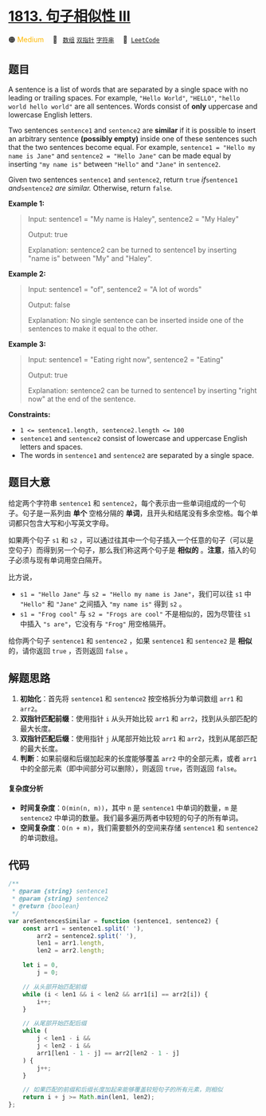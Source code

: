 # [1813. 句子相似性 III](https://leetcode.com/problems/sentence-similarity-iii)

🟠 <font color=#ffb800>Medium</font>&emsp; 🔖&ensp; [`数组`](/leetcode-js/outline/tag/array.md) [`双指针`](/leetcode-js/outline/tag/two-pointers.md) [`字符串`](/leetcode-js/outline/tag/string.md)&emsp; 🔗&ensp;[`LeetCode`](https://leetcode.com/problems/sentence-similarity-iii)

## 题目

A sentence is a list of words that are separated by a single space with no
leading or trailing spaces. For example, `"Hello World"`, `"HELLO"`, `"hello
world hello world"` are all sentences. Words consist of **only** uppercase and
lowercase English letters.

Two sentences `sentence1` and `sentence2` are **similar** if it is possible to
insert an arbitrary sentence **(possibly empty)** inside one of these
sentences such that the two sentences become equal. For example, `sentence1 =
"Hello my name is Jane"` and `sentence2 = "Hello Jane"` can be made equal by
inserting `"my name is"` between `"Hello"` and `"Jane"` in `sentence2`.

Given two sentences `sentence1` and `sentence2`, return `true` _if_`sentence1`
_and_`sentence2` _are similar._ Otherwise, return `false`.

**Example 1:**

> Input: sentence1 = "My name is Haley", sentence2 = "My Haley"
>
> Output: true
>
> Explanation: sentence2 can be turned to sentence1 by inserting "name is" between "My" and "Haley".

**Example 2:**

> Input: sentence1 = "of", sentence2 = "A lot of words"
>
> Output: false
>
> Explanation: No single sentence can be inserted inside one of the sentences to make it equal to the other.

**Example 3:**

> Input: sentence1 = "Eating right now", sentence2 = "Eating"
>
> Output: true
>
> Explanation: sentence2 can be turned to sentence1 by inserting "right now" at the end of the sentence.

**Constraints:**

- `1 <= sentence1.length, sentence2.length <= 100`
- `sentence1` and `sentence2` consist of lowercase and uppercase English letters and spaces.
- The words in `sentence1` and `sentence2` are separated by a single space.

## 题目大意

给定两个字符串 `sentence1` 和 `sentence2`，每个表示由一些单词组成的一个句子。句子是一系列由 **单个** 空格分隔的 **单词**，且开头和结尾没有多余空格。每个单词都只包含大写和小写英文字母。

如果两个句子 `s1` 和 `s2` ，可以通过往其中一个句子插入一个任意的句子（可以是空句子）而得到另一个句子，那么我们称这两个句子是 **相似的** 。**注意**，插入的句子必须与现有单词用空白隔开。

比方说，

- `s1 = "Hello Jane"` 与 `s2 = "Hello my name is Jane"`，我们可以往 `s1` 中 `"Hello"` 和 `"Jane"` 之间插入 `"my name is"` 得到 `s2` 。
- `s1 = "Frog cool"` 与 `s2 = "Frogs are cool"` 不是相似的，因为尽管往 `s1` 中插入 `"s are"`，它没有与 `"Frog"` 用空格隔开。

给你两个句子 `sentence1` 和 `sentence2` ，如果 `sentence1` 和 `sentence2` 是 **相似** 的，请你返回 `true` ，否则返回 `false` 。

## 解题思路

1. **初始化**：首先将 `sentence1` 和 `sentence2` 按空格拆分为单词数组 `arr1` 和 `arr2`。
2. **双指针匹配前缀**：使用指针 `i` 从头开始比较 `arr1` 和 `arr2`，找到从头部匹配的最大长度。
3. **双指针匹配后缀**：使用指针 `j` 从尾部开始比较 `arr1` 和 `arr2`，找到从尾部匹配的最大长度。
4. **判断**：如果前缀和后缀加起来的长度能够覆盖 `arr2` 中的全部元素，或者 `arr1` 中的全部元素（即中间部分可以删除），则返回 `true`，否则返回 `false`。

#### 复杂度分析

- **时间复杂度**：`O(min(n, m))`，其中 `n` 是 `sentence1` 中单词的数量，`m` 是 `sentence2` 中单词的数量。我们最多遍历两者中较短的句子的所有单词。
- **空间复杂度**：`O(n + m)`，我们需要额外的空间来存储 `sentence1` 和 `sentence2` 的单词数组。

## 代码

```javascript
/**
 * @param {string} sentence1
 * @param {string} sentence2
 * @return {boolean}
 */
var areSentencesSimilar = function (sentence1, sentence2) {
	const arr1 = sentence1.split(' '),
		arr2 = sentence2.split(' '),
		len1 = arr1.length,
		len2 = arr2.length;

	let i = 0,
		j = 0;

	// 从头部开始匹配前缀
	while (i < len1 && i < len2 && arr1[i] == arr2[i]) {
		i++;
	}

	// 从尾部开始匹配后缀
	while (
		j < len1 - i &&
		j < len2 - i &&
		arr1[len1 - 1 - j] == arr2[len2 - 1 - j]
	) {
		j++;
	}

	// 如果匹配的前缀和后缀长度加起来能够覆盖较短句子的所有元素，则相似
	return i + j >= Math.min(len1, len2);
};
```
